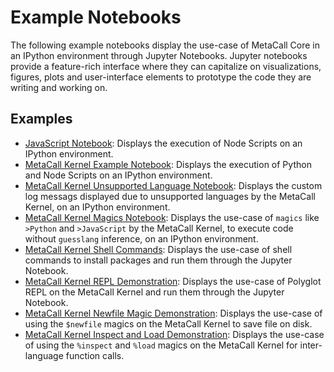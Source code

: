 # Example Notebooks

The following example notebooks display the use-case of MetaCall Core in an IPython environment through Jupyter Notebooks. Jupyter notebooks provide a feature-rich interface where they can capitalize on visualizations, figures, plots and user-interface elements to prototype the code they are writing and working on.

## Examples

- [JavaScript Notebook](JavaScript_Example_Notebook.ipynb): Displays the execution of Node Scripts on an IPython environment.
- [MetaCall Kernel Example Notebook](MetaCall_Kernel_Example_Notebook.ipynb): Displays the execution of Python and Node Scripts on an IPython environment.
- [MetaCall Kernel Unsupported Language Notebook](MetaCall_Kernel_Unsupported_Language_Notebook.ipynb): Displays the custom log messags displayed due to unsupported languages by the MetaCall Kernel, on an IPython environment.
- [MetaCall Kernel Magics Notebook](MetaCall_Kernel_Magics_Notebook.ipynb): Displays the use-case of `magics` like `>Python` and `>JavaScript` by the MetaCall Kernel, to execute code without `guesslang` inference, on an IPython environment.
- [MetaCall Kernel Shell Commands](MetaCall_Kernel_Shell_Commands.ipynb): Displays the use-case of shell commands to install packages and run them through the Jupyter Notebook.
- [MetaCall Kernel REPL Demonstration](MetaCall_Kernel_REPL_Example.ipynb): Displays the use-case of Polyglot REPL on the MetaCall Kernel and run them through the Jupyter Notebook.
- [MetaCall Kernel Newfile Magic Demonstration](MetaCall_Kernel_Newfile_Magics.ipynb): Displays the use-case of using the `$newfile` magics on the MetaCall Kernel to save file on disk.
- [MetaCall Kernel Inspect and Load Demonstration](MetaCall_Kernel_Inspect_Load_Notebook.ipynb): Displays the use-case of using the `%inspect` and `%load` magics on the MetaCall Kernel for inter-language function calls.
